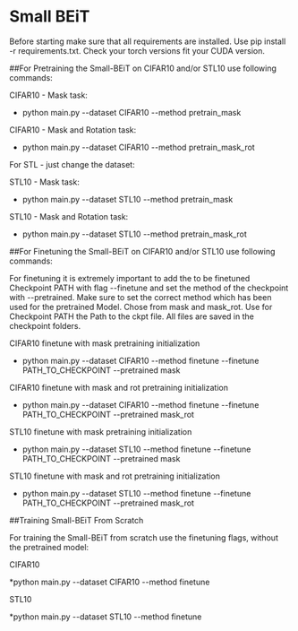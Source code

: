 # Small BEiT

Before starting make sure that all requirements are installed. Use pip install -r requirements.txt.
Check your torch versions fit your CUDA version.

##For Pretraining the Small-BEiT on CIFAR10 and/or STL10 use following commands:

CIFAR10 - Mask task:

* python main.py --dataset CIFAR10 --method pretrain_mask

CIFAR10 - Mask and Rotation task:

* python main.py --dataset CIFAR10 --method pretrain_mask_rot

For STL - just change the dataset:

STL10 - Mask task:

* python main.py --dataset STL10 --method pretrain_mask

STL10 - Mask and Rotation task:

* python main.py --dataset STL10 --method pretrain_mask_rot




##For Finetuning the Small-BEiT on CIFAR10 and/or STL10 use following commands:

For finetuning it is extremely important to add the to be finetuned Checkpoint PATH with flag --finetune and set the method of the checkpoint with --pretrained. Make sure to set the correct method which has been used for the pretrained Model. Chose from mask and mask_rot.
Use for Checkpoint PATH the Path to the ckpt file. All files are saved in the checkpoint folders.

CIFAR10 finetune with mask pretraining initialization

* python main.py --dataset CIFAR10 --method finetune --finetune PATH_TO_CHECKPOINT --pretrained mask

CIFAR10 finetune with mask and rot pretraining initialization

* python main.py --dataset CIFAR10 --method finetune --finetune PATH_TO_CHECKPOINT --pretrained mask_rot

STL10 finetune with mask pretraining initialization

* python main.py --dataset STL10 --method finetune --finetune PATH_TO_CHECKPOINT --pretrained mask

STL10 finetune with mask and rot pretraining initialization

* python main.py --dataset STL10 --method finetune --finetune PATH_TO_CHECKPOINT --pretrained mask_rot

##Training Small-BEiT From Scratch

For training the Small-BEiT from scratch use the finetuning flags, without the pretrained model:

CIFAR10

*python main.py --dataset CIFAR10 --method finetune

STL10

*python main.py --dataset STL10 --method finetune